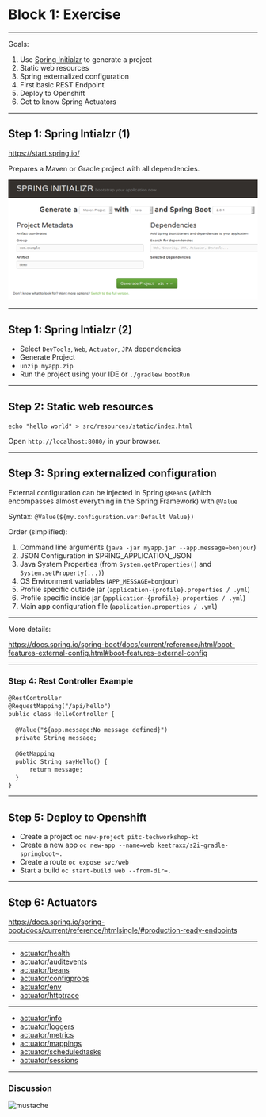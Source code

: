 # Block 1: Exercise

<!-- .slide: class="master02 intro" -->

---

Goals:

1. Use [Spring Initialzr](https://start.spring.io/) to generate a project
2. Static web resources
3. Spring externalized configuration
4. First basic REST Endpoint
5. Deploy to Openshift
6. Get to know Spring Actuators

---

## Step 1: Spring Intialzr (1)

https://start.spring.io/

Prepares a Maven or Gradle project with all dependencies.

![](images/initialzr.png) <!-- .element style="max-width: 40%;" -->

---

## Step 1: Spring Intialzr (2)

* Select `DevTools`, `Web`, `Actuator`, `JPA` dependencies
* Generate Project
* `unzip myapp.zip`
* Run the project using your IDE or `./gradlew bootRun`

---

## Step 2: Static web resources

`echo "hello world" > src/resources/static/index.html`

Open `http://localhost:8080/` in your browser.

---

## Step 3: Spring externalized configuration

External configuration can be injected in Spring `@Bean`s (which encompasses almost everything in the Spring Framework) with `@Value`

Syntax: `@Value(${my.configuration.var:Default Value})`

Order (simplified):

1. Command line arguments (`java -jar myapp.jar --app.message=bonjour`)
2. JSON Configuration in SPRING_APPLICATION_JSON
3. Java System Properties (from `System.getProperties()` and `System.setProperty(...)`)
4. OS Environment variables (`APP_MESSAGE=bonjour`)
5. Profile specific outside jar (`application-{profile}.properties / .yml`)
6. Profile specific inside jar (`application-{profile}.properties / .yml`)
7. Main app configuration file (`application.properties / .yml`)

----

More details:

https://docs.spring.io/spring-boot/docs/current/reference/html/boot-features-external-config.html#boot-features-external-config

---

### Step 4: Rest Controller Example

```
@RestController
@RequestMapping("/api/hello")
public class HelloController {

  @Value("${app.message:No message defined}")
  private String message;

  @GetMapping
  public String sayHello() {
      return message;
  }
}
```

---

## Step 5: Deploy to Openshift

* Create a project `oc new-project pitc-techworkshop-kt`
* Create a new app `oc new-app --name=web keetraxx/s2i-gradle-springboot~.`
* Create a route `oc expose svc/web`
* Start a build `oc start-build web --from-dir=.`

---

## Step 6: Actuators

https://docs.spring.io/spring-boot/docs/current/reference/htmlsingle/#production-ready-endpoints

----

* [actuator/health](http://localhost:8080/actuator/health)
* [actuator/auditevents](http://localhost:8080/actuator/auditevents)
* [actuator/beans](http://localhost:8080/actuator/beans)
* [actuator/configprops](http://localhost:8080/actuator/configprops)
* [actuator/env](http://localhost:8080/actuator/env)
* [actuator/httptrace](http://localhost:8080/actuator/httptrace)

----

* [actuator/info](http://localhost:8080/actuator/info)
* [actuator/loggers](http://localhost:8080/actuator/loggers)
* [actuator/metrics](http://localhost:8080/actuator/metrics)
* [actuator/mappings](http://localhost:8080/actuator/mappings)
* [actuator/scheduledtasks](http://localhost:8080/actuator/scheduledtasks)
* [actuator/sessions](http://localhost:8080/actuator/sessions)

---

### Discussion

![mustache](http://www.bluemaize.net/im/baby-girls-clothing-shoes/i-mustache-you-a-question-5.jpg)

<!-- .slide: class="master04" -->
